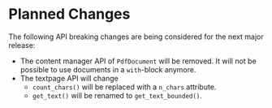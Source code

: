 <!-- SPDX-FileCopyrightText: 2022 geisserml <geisserml@gmail.com> -->
<!-- SPDX-License-Identifier: CC-BY-4.0 -->

# Planned Changes

<!-- Currently, no API breaking changes are planned. -->

The following API breaking changes are being considered for the next major release:
- The content manager API of `PdfDocument` will be removed. It will not be possible to use documents in a `with`-block anymore.
- The textpage API will change
  * `count_chars()` will be replaced with a `n_chars` attribute.
  * `get_text()` will be renamed to `get_text_bounded()`.

